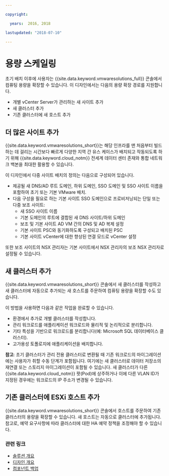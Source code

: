 ```yaml
---

copyright:

  years:  2016, 2018

lastupdated: "2018-07-10"

---
```


# 용량 스케일링

초기 배치 이후에 사용자는 {{site.data.keyword.vmwaresolutions_full}} 콘솔에서 컴퓨팅 용량을 확장할 수 있습니다. 이 디자인에서는 다음의 용량 확장 경로를 지원합니다.
* 개별 vCenter Server가 관리하는 새 사이트 추가
* 새 클러스터 추가
* 기존 클러스터에 새 호스트 추가

## 더 많은 사이트 추가

{{site.data.keyword.vmwaresolutions_short}}는 해당 인프라를 맨 처음부터 빌드하는 데 걸리는 시간보다 빠르게 다양한 지역 간 유스 케이스가 배치되고 작동되도록 하기 위해 {{site.data.keyword.cloud_notm}} 전세계 데이터 센터 존재와 통합 네트워크 백본을 최대한 활용할 수 있습니다.

이 디자인에서 다중 사이트 배치의 정의는 다음으로 구성되어 있습니다.
* 제공될 새 DNS/AD 루트 도메인, 하위 도메인, SSO 도메인 및 SSO 사이트 이름을 포함하여 초기 또는 기본 VMware 배치.
* 다음 구성을 필요로 하는 기본 사이트 SSO 도메인으로 프로비저닝되는 단일 또는 다중 보조 사이트:
   * 새 SSO 사이트 이름
   * 기본 도메인의 루트에 결합된 새 DNS 사이트/하위 도메인
   * 보조 및 기본 사이트 AD VM 간의 DNS 및 AD 복제 설정
   * 기본 사이트 PSC와 동기화하도록 구성되고 배치된 PSC
   * 기본 사이트 vCenter에 대한 향상된 연결 모드로 vCenter 설정

또한 보조 사이트의 NSX 관리자는 기본 사이트에서 NSX 관리자의 보조 NSX 관리자로 설정될 수 있습니다.

## 새 클러스터 추가

{{site.data.keyword.vmwaresolutions_short}} 콘솔에서 새 클러스터를 작성하고 새 클러스터에 자동으로 추가되는 새 호스트를 주문하여 컴퓨팅 용량을 확장할 수도 있습니다.

이 방법을 사용하면 다음과 같은 작업을 완료할 수 있습니다.
* 환경에서 추가로 개별 클러스터를 작성합니다.
* 관리 워크로드를 애플리케이션 워크로드와 물리적 및 논리적으로 분리합니다.
* 기타 특성을 기반으로 워크로드를 분리합니다(예: Microsoft SQL 데이터베이스 클러스터).
* 고가용성 토폴로지에 애플리케이션을 배치합니다.

**참고**: 초기 클러스터가 관리 전용 클러스터로 변환될 때 기존 워크로드의 마이그레이션에는 사용자가 취할 수동 단계가 포함됩니다. 여기에는 새 클러스터로 데이터 저장소의 재연결 또는 스토리지 마이그레이션이 포함될 수 있습니다. 새 클러스터가 다른 {{site.data.keyword.cloud_notm}} 팟(Pod)에 상주하거나 이에 다른 VLAN ID가 지정된 경우에는 워크로드의 IP 주소가 변경될 수 있습니다.

## 기존 클러스터에 ESXi 호스트 추가

{{site.data.keyword.vmwaresolutions_short}} 콘솔에서 호스트를 주문하여 기존 클러스터의 용량을 확장할 수 있습니다.  새 호스트는 자동으로 클러스터에 추가됩니다. 참고로, 예약 요구사항에 따라 클러스터에 대한 HA 예약 정책을 조정해야 할 수 있습니다.

### 관련 링크

* [솔루션 개요](solution_overview.html)
* [디자인 개요](design_overview.html)
* [컴포넌트 백업](solution_backingup.html)
